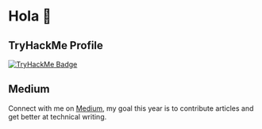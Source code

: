# Hola 👋

<!--
**levontumanyan/levontumanyan** is a ✨ _special_ ✨ repository because its `README.md` (this file) appears on your GitHub profile.

Here are some ideas to get you started:

- 🔭 I’m currently working on ...
- 🌱 I’m currently learning ...
- 👯 I’m looking to collaborate on ...
- 🤔 I’m looking for help with ...
- 💬 Ask me about ...
- 📫 How to reach me: ...
- 😄 Pronouns: ...
- ⚡ Fun fact: ...
-->

## TryHackMe Profile
[![TryHackMe Badge](https://tryhackme-badges.s3.amazonaws.com/fibonacci011235.png?v=4)](https://tryhackme.com/p/fibonacci011235)

## Medium
Connect with me on [Medium](https://medium.com/@levon.tumanyan), my goal this year is to contribute articles and get better at technical writing.
